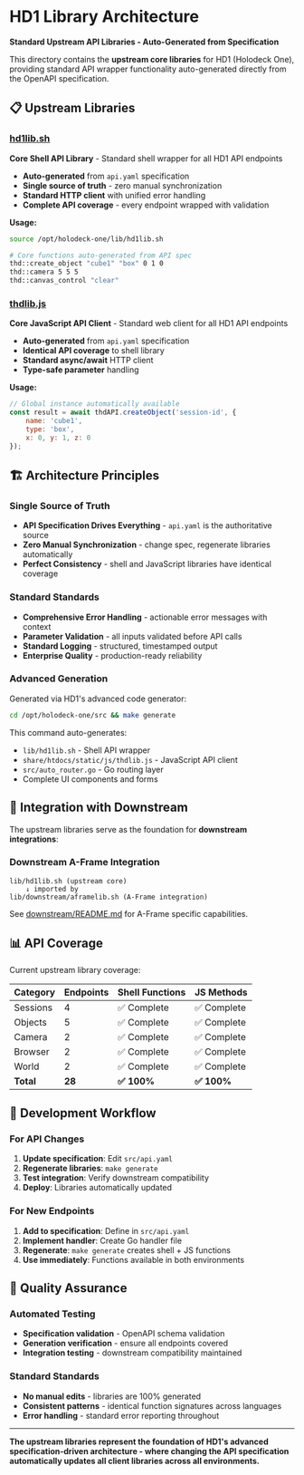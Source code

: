 # HD1 Library Architecture

**Standard Upstream API Libraries - Auto-Generated from Specification**

This directory contains the **upstream core libraries** for HD1 (Holodeck One), providing standard API wrapper functionality auto-generated directly from the OpenAPI specification.

## 📋 Upstream Libraries

### [hd1lib.sh](hd1lib.sh)
**Core Shell API Library** - Standard shell wrapper for all HD1 API endpoints

- **Auto-generated** from `api.yaml` specification
- **Single source of truth** - zero manual synchronization 
- **Standard HTTP client** with unified error handling
- **Complete API coverage** - every endpoint wrapped with validation

**Usage:**
```bash
source /opt/holodeck-one/lib/hd1lib.sh

# Core functions auto-generated from API spec
thd::create_object "cube1" "box" 0 1 0
thd::camera 5 5 5
thd::canvas_control "clear"
```

### [thdlib.js](../share/htdocs/static/js/thdlib.js)
**Core JavaScript API Client** - Standard web client for all HD1 API endpoints

- **Auto-generated** from `api.yaml` specification  
- **Identical API coverage** to shell library
- **Standard async/await** HTTP client
- **Type-safe parameter** handling

**Usage:**
```javascript
// Global instance automatically available
const result = await thdAPI.createObject('session-id', {
    name: 'cube1',
    type: 'box', 
    x: 0, y: 1, z: 0
});
```

## 🏗️ Architecture Principles

### Single Source of Truth
- **API Specification Drives Everything** - `api.yaml` is the authoritative source
- **Zero Manual Synchronization** - change spec, regenerate libraries automatically
- **Perfect Consistency** - shell and JavaScript libraries have identical coverage

### Standard Standards
- **Comprehensive Error Handling** - actionable error messages with context
- **Parameter Validation** - all inputs validated before API calls
- **Standard Logging** - structured, timestamped output
- **Enterprise Quality** - production-ready reliability

### Advanced Generation
Generated via HD1's advanced code generator:
```bash
cd /opt/holodeck-one/src && make generate
```

This command auto-generates:
- `lib/hd1lib.sh` - Shell API wrapper
- `share/htdocs/static/js/thdlib.js` - JavaScript API client
- `src/auto_router.go` - Go routing layer
- Complete UI components and forms

## 🔗 Integration with Downstream

The upstream libraries serve as the foundation for **downstream integrations**:

### Downstream A-Frame Integration
```
lib/hd1lib.sh (upstream core)
    ↓ imported by
lib/downstream/aframelib.sh (A-Frame integration)
```

See [downstream/README.md](downstream/README.md) for A-Frame specific capabilities.

## 📊 API Coverage

Current upstream library coverage:

| Category | Endpoints | Shell Functions | JS Methods |
|----------|-----------|----------------|------------|
| Sessions | 4 | ✅ Complete | ✅ Complete |
| Objects | 5 | ✅ Complete | ✅ Complete |
| Camera | 2 | ✅ Complete | ✅ Complete |
| Browser | 2 | ✅ Complete | ✅ Complete |
| World | 2 | ✅ Complete | ✅ Complete |
| **Total** | **28** | **✅ 100%** | **✅ 100%** |

## 🚀 Development Workflow

### For API Changes
1. **Update specification**: Edit `src/api.yaml`
2. **Regenerate libraries**: `make generate`
3. **Test integration**: Verify downstream compatibility
4. **Deploy**: Libraries automatically updated

### For New Endpoints
1. **Add to specification**: Define in `src/api.yaml`
2. **Implement handler**: Create Go handler file
3. **Regenerate**: `make generate` creates shell + JS functions
4. **Use immediately**: Functions available in both environments

## 🎯 Quality Assurance

### Automated Testing
- **Specification validation** - OpenAPI schema validation
- **Generation verification** - ensure all endpoints covered
- **Integration testing** - downstream compatibility maintained

### Standard Standards
- **No manual edits** - libraries are 100% generated
- **Consistent patterns** - identical function signatures across languages
- **Error handling** - standard error reporting throughout

---

**The upstream libraries represent the foundation of HD1's advanced specification-driven architecture - where changing the API specification automatically updates all client libraries across all environments.**